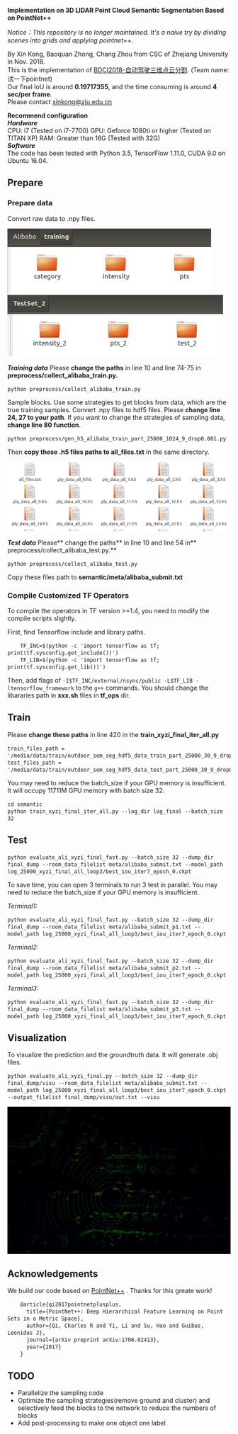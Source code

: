 **Implementation on 3D LIDAR Point Cloud Semantic Segmentation Based on PointNet++**

_Notice：This repository is no longer maintained. It's a naive try by dividing scenes into grids and applying pointnet++._

By Xin Kong, Baoquan Zhong, Chang Zhou from CSC of Zhejiang University in Nov. 2018.  
This is the implementation of  [BDCI2018-自动驾驶三维点云分割](https://www.datafountain.cn/competitions/314/details/rule). (Team name: 试一下pointnet)  
Our final IoU is around **0.19717355**, and the time consuming is around **4 sec/per frame**.  
Please contact <xinkong@zju.edu.cn>  

**Recommend configuration**   
***Hardware***  
CPU: i7 (Tested on i7-7700)
GPU: Geforce 1080ti or higher (Tested on TITAN XP)
RAM: Greater than 16G (Tested with 32G)  
***Software***  
The code has been tested with Python 3.5, TensorFlow 1.11.0, CUDA 9.0  on Ubuntu 16.04.

## Prepare  
### Prepare data  
Convert raw data to .npy files.

![](readme/raw_training_data.png) 
![](readme/test_data.png) 

***Training data***
Please **change the paths** in line 10 and line 74-75 in **preprocess/collect_alibaba_train.py.**

	python preprocess/collect_alibaba_train.py

Sample blocks. Use some strategies to get blocks from data, which are the true training samples. Convert .npy files to hdf5 files.
Please **change line 24, 27 to your path**. If you want to change the strategies of sampling data, **change line 80 function**.

	python preprocess/gen_h5_alibaba_train_part_25000_1024_9_drop0.001.py

Then **copy these .h5 files paths to all_files.txt** in the same directory.

![](readme/hdf5_files.png) 


***Test data***
Please** change the paths** in line 10 and line 54 in** preprocess/collect_alibaba_test.py.**

	python preprocess/collect_alibaba_test.py

Copy these files path to **semantic/meta/alibaba_submit.txt**


### Compile Customized TF Operators
To compile the operators in TF version >=1.4, you need to modify the compile scripts slightly.

First, find Tensorflow include and library paths.

        TF_INC=$(python -c 'import tensorflow as tf; print(tf.sysconfig.get_include())')
        TF_LIB=$(python -c 'import tensorflow as tf; print(tf.sysconfig.get_lib())')
        
Then, add flags of `-I$TF_INC/external/nsync/public -L$TF_LIB -ltensorflow_framework` to the `g++` commands.
You should change the libararies path in **xxx.sh** files in **tf_ops** dir. 

## Train
Please **change these paths** in line 420 in the **train_xyzi_final_iter_all.py**

	train_files_path = '/media/data/train/outdoor_sem_seg_hdf5_data_train_part_25000_30_9_drop0.001/all_files.txt'
	test_files_path = '/media/data/train/outdoor_sem_seg_hdf5_data_test_part_25000_30_9_drop0.001/all_files.txt'
	    

You may need to reduce the batch_size if your GPU memory is insufficient. It will occupy 11711M GPU memory with batch size 32.

	cd semantic
	python train_xyzi_final_iter_all.py --log_dir log_final --batch_size 32

## Test
	python evaluate_ali_xyzi_final_fast.py --batch_size 32 --dump_dir final_dump --room_data_filelist meta/alibaba_submit.txt --model_path log_25000_xyzi_final_all_loop3/best_iou_iter7_epoch_0.ckpt
	
To save time, you can open 3 terminals to run 3 test in parallel. You may need to reduce the batch_size if your GPU memory is insufficient.

*Terminal1:*

	python evaluate_ali_xyzi_final_fast.py --batch_size 32 --dump_dir final_dump --room_data_filelist meta/alibaba_submit_p1.txt --model_path log_25000_xyzi_final_all_loop3/best_iou_iter7_epoch_0.ckpt

*Terminal2:*

	python evaluate_ali_xyzi_final_fast.py --batch_size 32 --dump_dir final_dump --room_data_filelist meta/alibaba_submit_p2.txt --model_path log_25000_xyzi_final_all_loop3/best_iou_iter7_epoch_0.ckpt

*Terminal3:*

	python evaluate_ali_xyzi_final_fast.py --batch_size 32 --dump_dir final_dump --room_data_filelist meta/alibaba_submit_p3.txt --model_path log_25000_xyzi_final_all_loop3/best_iou_iter7_epoch_0.ckpt
	
## Visualization
To visualize the prediction and the groundtruth data. It will generate .obj files.

	python evaluate_ali_xyzi_final.py --batch_size 32 --dump_dir final_dump/visu --room_data_filelist meta/alibaba_submit.txt --model_path log_25000_xyzi_final_all_loop3/best_iou_iter7_epoch_0.ckpt --output_filelist final_dump/visu/out.txt --visu

![](readme/visu_demo.png) 

## Acknowledgements
We build our code based on [PointNet++](https://github.com/charlesq34/pointnet2) . Thanks for this greate work!

        @article{qi2017pointnetplusplus,
          title={PointNet++: Deep Hierarchical Feature Learning on Point Sets in a Metric Space},
          author={Qi, Charles R and Yi, Li and Su, Hao and Guibas, Leonidas J},
          journal={arXiv preprint arXiv:1706.02413},
          year={2017}
        }
        
## TODO
- Parallelize the sampling code
- Optimize the sampling strategies(remove ground and cluster) and selectively feed the blocks to the network to reduce the numbers of blocks
- Add post-processing to make one object one label
